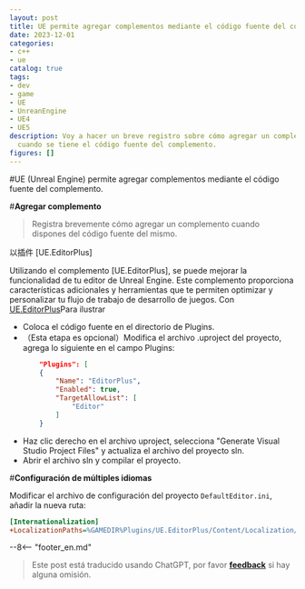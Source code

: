 ```yaml
---
layout: post
title: UE permite agregar complementos mediante el código fuente del complemento.
date: 2023-12-01
categories:
- c++
- ue
catalog: true
tags:
- dev
- game
- UE
- UnreanEngine
- UE4
- UE5
description: Voy a hacer un breve registro sobre cómo agregar un complemento a UE
  cuando se tiene el código fuente del complemento.
figures: []
---
```


<meta property="og:title" content="UE 通过插件源码添加插件" />

#UE (Unreal Engine) permite agregar complementos mediante el código fuente del complemento.

#**Agregar complemento**

> Registra brevemente cómo agregar un complemento cuando dispones del código fuente del mismo.

以插件 [UE.EditorPlus]

Utilizando el complemento [UE.EditorPlus], se puede mejorar la funcionalidad de tu editor de Unreal Engine. Este complemento proporciona características adicionales y herramientas que te permiten optimizar y personalizar tu flujo de trabajo de desarrollo de juegos. Con [UE.EditorPlus](https://github.com/disenone/UE.EditorPlus)Para ilustrar

- Coloca el código fuente en el directorio de Plugins.
- （Esta etapa es opcional）Modifica el archivo .uproject del proyecto, agrega lo siguiente en el campo Plugins:
    ```json
        "Plugins": [
        {
            "Name": "EditorPlus",
            "Enabled": true,
            "TargetAllowList": [
                "Editor"
            ]
        }
    ```
- Haz clic derecho en el archivo uproject, selecciona "Generate Visual Studio Project Files" y actualiza el archivo del proyecto sln.
- Abrir el archivo sln y compilar el proyecto.

#**Configuración de múltiples idiomas**

Modificar el archivo de configuración del proyecto `DefaultEditor.ini`, añadir la nueva ruta:

```ini
[Internationalization]
+LocalizationPaths=%GAMEDIR%Plugins/UE.EditorPlus/Content/Localization/EditorPlusTools
```


--8<-- "footer_en.md"


> Este post está traducido usando ChatGPT, por favor [**feedback**](https://github.com/disenone/wiki_blog/issues/new) si hay alguna omisión.
